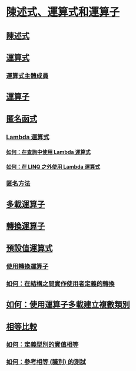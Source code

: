 # [陳述式、運算式和運算子](index.md)
## [陳述式](statements.md)
## [運算式](expressions.md)
### [運算式主體成員](expression-bodied-members.md)
## [運算子](operators.md)
## [匿名函式](anonymous-functions.md)
### [Lambda 運算式](lambda-expressions.md)
#### [如何：在查詢中使用 Lambda 運算式](how-to-use-lambda-expressions-in-a-query.md)
#### [如何：在 LINQ 之外使用 Lambda 運算式](how-to-use-lambda-expressions-outside-linq.md)
### [匿名方法](anonymous-methods.md)
## [多載運算子](overloadable-operators.md)
## [轉換運算子](conversion-operators.md)
## [預設值運算式](default-value-expressions.md)
### [使用轉換運算子](using-conversion-operators.md)
### [如何：在結構之間實作使用者定義的轉換](how-to-implement-user-defined-conversions-between-structs.md)
## [如何：使用運算子多載建立複數類別](how-to-use-operator-overloading-to-create-a-complex-number-class.md)
## [相等比較](equality-comparisons.md)
### [如何：定義型別的實值相等](how-to-define-value-equality-for-a-type.md)
### [如何：參考相等 (識別) 的測試](how-to-test-for-reference-equality-identity.md)
